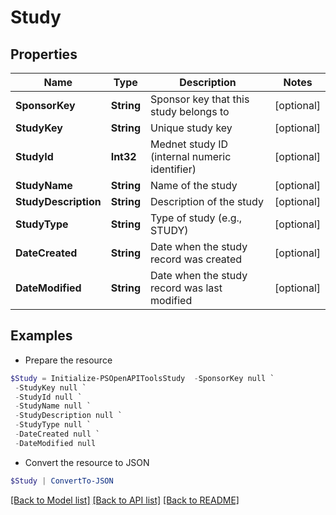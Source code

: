 # Study
## Properties

Name | Type | Description | Notes
------------ | ------------- | ------------- | -------------
**SponsorKey** | **String** | Sponsor key that this study belongs to | [optional] 
**StudyKey** | **String** | Unique study key | [optional] 
**StudyId** | **Int32** | Mednet study ID (internal numeric identifier) | [optional] 
**StudyName** | **String** | Name of the study | [optional] 
**StudyDescription** | **String** | Description of the study | [optional] 
**StudyType** | **String** | Type of study (e.g., STUDY) | [optional] 
**DateCreated** | **String** | Date when the study record was created | [optional] 
**DateModified** | **String** | Date when the study record was last modified | [optional] 

## Examples

- Prepare the resource
```powershell
$Study = Initialize-PSOpenAPIToolsStudy  -SponsorKey null `
 -StudyKey null `
 -StudyId null `
 -StudyName null `
 -StudyDescription null `
 -StudyType null `
 -DateCreated null `
 -DateModified null
```

- Convert the resource to JSON
```powershell
$Study | ConvertTo-JSON
```

[[Back to Model list]](../README.md#documentation-for-models) [[Back to API list]](../README.md#documentation-for-api-endpoints) [[Back to README]](../README.md)

